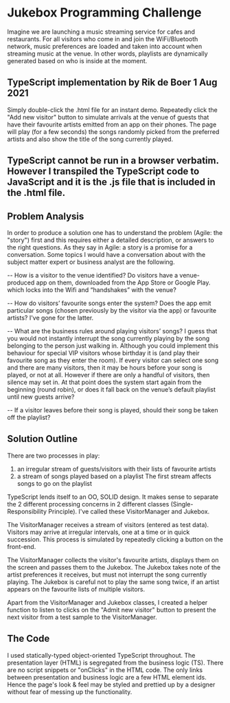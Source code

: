 Jukebox Programming Challenge
=============================
Imagine we are launching a music streaming service for cafes and restaurants.
For all visitors who come in and join the WiFi/Bluetooth network, music 
preferences are loaded and taken into account when streaming music at the 
venue. In other words, playlists are dynamically generated based on who is 
inside at the moment.

TypeScript implementation by Rik de Boer 1 Aug 2021
---------------------------------------------------
Simply double-click the .html file for an instant demo.
Repeatedly click the "Add new visitor" button to simulate arrivals at the
venue of guests that have their favourite artists emitted from an app on
their phones.
The page will play (for a few seconds) the songs randomly picked from the
preferred artists and also show the title of the song currently played.

TypeScript cannot be run in a browser verbatim. 
However I transpiled the TypeScript code to JavaScript and it is 
the .js file that is included in the .html file.
--------------


Problem Analysis
----------------
In order to produce a solution one has to understand the problem (Agile:
the "story") first and this requires either a detailed description, or answers
to the right questions.
As they say in Agile: a story is a promise for a conversation.
Some topics I would have a conversation about with the subject matter expert
or business analyst are the following.

-- How is a visitor to the venue identified?
Do visitors have a venue-produced app on them, downloaded from the App Store
or Google Play. which locks into the Wifi and “handshakes” with the venue?

-- How do visitors’ favourite songs enter the system?
Does the app emit particular songs (chosen previously by the visitor via the
app) or favourite artists? I've gone for the latter.

-- What are the business rules around playing visitors’ songs?
I guess that you would not instantly interrupt the song currently playing by
the song belonging to the person just walking in. Although you could implement
this behaviour for special VIP visitors whose birthday it is (and play their
favourite song as they enter the room).
If every visitor can select one song and there are many visitors, then it may
be hours before your song is played, or not at all. However if there are only
a handful of visitors, then silence may set in. At that point does the system
start again from the beginning (round robin), or does it fall back on the
venue’s default playlist until new guests arrive?

-- If a visitor leaves before their song is played, should their song be taken
off the playlist?

Solution Outline
----------------
There are two processes in play:
1) an irregular stream of guests/visitors with their lists of favourite artists
2) a stream of songs played based on a playlist
The first stream affects songs to go on the playlist

TypeScript lends itself to an OO, SOLID design.
It makes sense to separate the 2 different processing concerns in 2 different
classes (Single-Responsibility Principle).
I've called these VisitorManager and Jukebox.

The VisitorManager receives a stream of visitors (entered as test data).
Visitors may arrive at irregular intervals, one at a time or in quick
succession. This process is simulated by repeatedly clicking a button on the
front-end.

The VisitorManager collects the visitor's favourite artists, displays them
on the screen and passes them to the Jukebox. The Jukebox takes note of the
artist preferences it receives, but must not interrupt the song currently
playing.
The Jukebox is careful not to play the same song twice, if an
artist appears on the favourite lists of multiple visitors.

Apart from the VisitorManager and Jukebox classes, I created a helper function
to listen to clicks on the "Admit new visitor" button to present the next
visitor from a test sample to the VisitorManager.

The Code
--------
I used statically-typed object-oriented TypeScript throughout.
The presentation layer (HTML) is segregated from the business logic (TS).
There are no script snippets or "onClicks" in the HTML code.
The only links between presentation and business logic are a few HTML
element ids. Hence the page's look & feel may be styled and prettied up
by a designer without fear of messing up the functionality.

